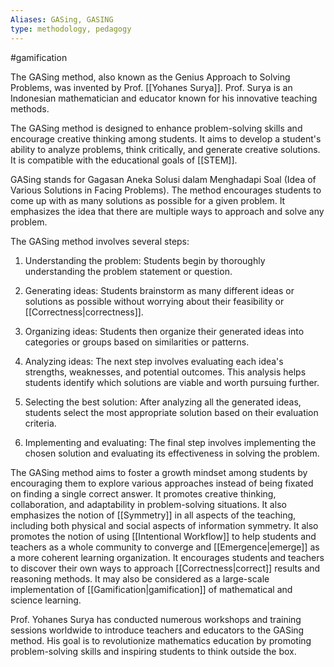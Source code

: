 ```yaml
---
Aliases: GASing, GASING
type: methodology, pedagogy
---
```

#gamification

The GASing method, also known as the Genius Approach to Solving Problems, was invented by Prof. [[Yohanes Surya]]. Prof. Surya is an Indonesian mathematician and educator known for his innovative teaching methods.

The GASing method is designed to enhance problem-solving skills and encourage creative thinking among students. It aims to develop a student's ability to analyze problems, think critically, and generate creative solutions. It is compatible with the educational goals of [[STEM]].

GASing stands for Gagasan Aneka Solusi dalam Menghadapi Soal (Idea of Various Solutions in Facing Problems). The method encourages students to come up with as many solutions as possible for a given problem. It emphasizes the idea that there are multiple ways to approach and solve any problem.

The GASing method involves several steps:

1. Understanding the problem: Students begin by thoroughly understanding the problem statement or question.

2. Generating ideas: Students brainstorm as many different ideas or solutions as possible without worrying about their feasibility or [[Correctness|correctness]].

3. Organizing ideas: Students then organize their generated ideas into categories or groups based on similarities or patterns.

4. Analyzing ideas: The next step involves evaluating each idea's strengths, weaknesses, and potential outcomes. This analysis helps students identify which solutions are viable and worth pursuing further.

5. Selecting the best solution: After analyzing all the generated ideas, students select the most appropriate solution based on their evaluation criteria.

6. Implementing and evaluating: The final step involves implementing the chosen solution and evaluating its effectiveness in solving the problem.

The GASing method aims to foster a growth mindset among students by encouraging them to explore various approaches instead of being fixated on finding a single correct answer. It promotes creative thinking, collaboration, and adaptability in problem-solving situations. It also emphasizes the notion of [[Symmetry]] in all aspects of the teaching, including both physical and social aspects of information symmetry. It also promotes the notion of using  [[Intentional Workflow]] to help students and teachers as a whole community to converge and [[Emergence|emerge]] as a more coherent learning organization. It encourages students and teachers to discover their own ways to approach [[Correctness|correct]] results and reasoning methods. It may also be considered as a large-scale implementation of [[Gamification|gamification]] of mathematical and science learning.

Prof. Yohanes Surya has conducted numerous workshops and training sessions worldwide to introduce teachers and educators to the GASing method. His goal is to revolutionize mathematics education by promoting problem-solving skills and inspiring students to think outside the box.
